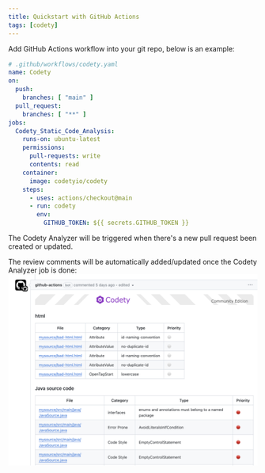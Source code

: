 ```yaml
---
title: Quickstart with GitHub Actions
tags: [codety]
---
```


Add GitHub Actions workflow into your git repo, below is an example:
```yaml
# .github/workflows/codety.yaml
name: Codety
on:
  push:
    branches: [ "main" ]
  pull_request:
    branches: [ "**" ]
jobs:
  Codety_Static_Code_Analysis:
    runs-on: ubuntu-latest
    permissions:
      pull-requests: write
      contents: read
    container:
      image: codetyio/codety
    steps:
      - uses: actions/checkout@main
      - run: codety
        env:
          GITHUB_TOKEN: ${{ secrets.GITHUB_TOKEN }}

```
The Codety Analyzer will be triggered when there's a new pull request been created or updated. 

The review comments will be automatically added/updated once the Codety Analyzer job is done:
![screenshot](./github-1.png)